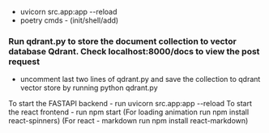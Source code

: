 - uvicorn src.app:app --reload
- poetry cmds - (init/shell/add)


### Run qdrant.py to store the document collection to vector database Qdrant. Check localhost:8000/docs to view the post request 

- uncomment last two lines of qdrant.py and save the collection to qdrant vector store by running python qdrant.py

To start the FASTAPI backend - run uvicorn src.app:app --reload
To start the react frontend - run npm start
(For loading animation run npm install react-spinners)
(For react - markdown run npm install react-markdown)
